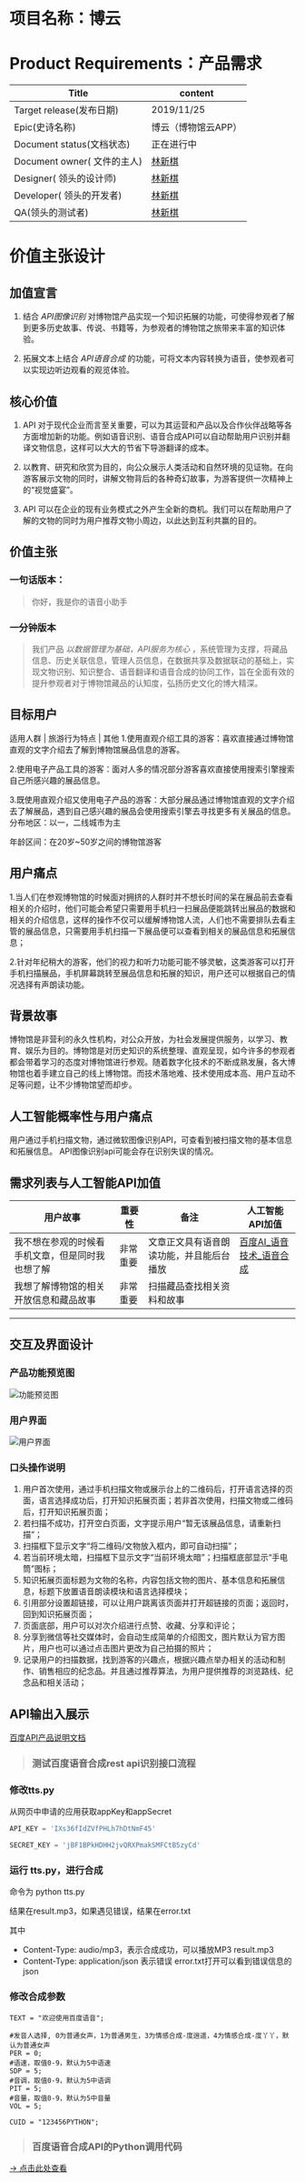 # 项目名称：博云
# Product Requirements：产品需求

Title | content
---|---
Target release(发布日期) | 2019/11/25
Epic(史诗名称) | 博云（博物馆云APP）
Document status(文档状态) | 正在进行中
Document owner( 文件的主人) | [林新棋](https://gitee.com/xinqi3050)
Designer( 领头的设计师) | [林新棋](https://gitee.com/xinqi3050)
Developer( 领头的开发者) | [林新棋](https://gitee.com/xinqi3050)
QA(领头的测试者) | [林新棋](https://gitee.com/xinqi3050)

# 价值主张设计
## 加值宣言
1. 结合 _API图像识别_ 对博物馆产品实现一个知识拓展的功能，可使得参观者了解到更多历史故事、传说、书籍等，为参观者的博物馆之旅带来丰富的知识体验。

2. 拓展文本上结合 _API语音合成_ 的功能，可将文本内容转换为语音，使参观者可以实现边听边观看的观览体验。

## 核心价值
1. API 对于现代企业而言至关重要，可以为其运营和产品以及合作伙伴战略等各方面增加新的功能。例如语音识别、语音合成API可以自动帮助用户识别并翻译文物信息，这样可以大大的节省下导游翻译的成本。

2. 以教育、研究和欣赏为目的，向公众展示人类活动和自然环境的见证物。在向游客展示文物的同时，讲解文物背后的各种奇幻故事，为游客提供一次精神上的“视觉盛宴”。

3. API 可以在企业的现有业务模式之外产生全新的商机。我们可以在帮助用户了解的文物的同时为用户推荐文物小周边，以此达到互利共赢的目的。

## 价值主张
###  一句话版本：
> 你好，我是你的语音小助手
### 一分钟版本
> 我们产品 _以数据管理为基础，API服务为核心_ ，系统管理为支撑，将藏品信息、历史关联信息，管理人员信息，在数据共享及数据联动的基础上，实现文物识别、知识整合、语音翻译和语音合成的协同工作，旨在全面有效的提升参观者对于博物馆藏品的认知度，弘扬历史文化的博大精深。

## 目标用户
适用人群 | 旅游行为特点 | 其他
1.使用直观介绍工具的游客：喜欢直接通过博物馆直观的文字介绍去了解到博物馆展品信息的游客。

2.使用电子产品工具的游客：面对人多的情况部分游客喜欢直接使用搜索引擎搜索自己所感兴趣的展品信息。

3.既使用直观介绍又使用电子产品的游客：大部分展品通过博物馆直观的文字介绍去了解展品，遇到自己感兴趣的展品会使用搜索引擎去寻找更多有关展品的信息。
分布地区：以一，二线城市为主

年龄区间：在20岁~50岁之间的博物馆游客

## 用户痛点

1.当人们在参观博物馆的时候面对拥挤的人群时并不想长时间的呆在展品前去查看相关的介绍时，他们可能会希望只需要用手机扫一扫展品便能跳转出展品的数据和相关的介绍信息，这样的操作不仅可以缓解博物馆人流，人们也不需要排队去看主管的展品信息，只需要用手机扫描一下展品便可以查看到相关的展品信息和拓展信息；

2.针对年纪稍大的游客，他们的视力和听力功能可能不够灵敏，这类游客可以打开手机扫描展品，手机屏幕跳转至展品信息和拓展的知识，用户还可以根据自己的情况选择有声朗读功能。
 ## 背景故事

博物馆是非营利的永久性机构，对公众开放，为社会发展提供服务，以学习、教育、娱乐为目的。博物馆是对历史知识的系统整理、直观呈现，如今许多的参观者都会带着学习的态度对博物馆进行参观。随着数字化技术的不断成熟发展，各大博物馆也着手建立自己的线上博物馆。而技术落地难、技术使用成本高、用户互动不足等问题，让不少博物馆望而却步。
## 人工智能概率性与用户痛点
用户通过手机扫描文物，通过微软图像识别API，可查看到被扫描文物的基本信息和拓展信息。
API图像识别api可能会存在识别失误的情况。
## 需求列表与人工智能API加值
用户故事 | 重要性 | 备注 | 人工智能API加值
----|----|----|----
 我不想在参观的时候看手机文章，但是同时我也想了解 | 非常重要 | 文章正文具有语音朗读功能，并且能后台播放 | [百度AI_语音技术_语音合成](http://ai.baidu.com/tech/speech/tts)
 我想了解博物馆的相关开放信息和藏品故事| 非常重要 |扫描藏品查找相关资料和故事
 
----- 
## 交互及界面设计 
### 产品功能预览图
![功能预览图](https://github.com/xinqi3050/museum/blob/master/%E5%8A%9F%E8%83%BD%E9%A2%84%E8%A7%88%E5%9B%BE.png)

### 用户界面

![用户界面](https://images.gitee.com/uploads/images/2019/1116/133331_0934a28e_1648150.png "用户界面.png")

### 口头操作说明

1. 用户首次使用，通过手机扫描文物或展示台上的二维码后，打开语言选择的页面，语言选择成功后，打开知识拓展页面；若非首次使用，扫描文物或二维码后，打开知识拓展页面；
2. 若扫描不成功，打开空白页面，文字提示用户“暂无该展品信息，请重新扫描”；
3. 扫描框下显示文字“将二维码/文物放入框内，即可自动扫描”；
4. 若当前环境太暗，扫描框下显示文字“当前环境太暗”；扫描框底部显示“手电筒”图标；
5. 知识拓展页面标题为文物的名称，内容包括文物的图片、基本信息和拓展信息，标题下放置语音朗读模块和语言选择模块；
6. 引用部分设置超链接，可以让用户跳离该页面并打开超链接的页面；返回时，回到知识拓展页面；
7. 页面底部，用户可以对次介绍进行点赞、收藏、分享和评论；
8. 分享到微信等社交媒体时，会自动生成简单的介绍图文，图片默认为官方图片，用户也可以通过点击图片更改为自己拍摄的照片；
9. 记录用户的扫描数据，找到游客的兴趣点，根据兴趣点举办相关的活动和制作、销售相应的纪念品。并且通过推荐算法，为用户提供推荐的浏览路线、纪念品和相关活动；

## API输出入展示
[百度API产品说明文档](https://ai.baidu.com/ai-doc/SPEECH/Gk38y8lzk)
> ### 测试百度语音合成rest api识别接口流程
### 修改tts.py

从网页中申请的应用获取appKey和appSecret

```python
API_KEY = 'IXs36fIdZVfPHLh7hDtNmF45'

SECRET_KEY = 'jBF1BPkHDHH2jvQRXPmakSMFCtB5zyCd'
```

### 运行 tts.py，进行合成

命令为 python tts.py

结果在result.mp3，如果遇见错误，结果在error.txt

其中

- Content-Type: audio/mp3，表示合成成功，可以播放MP3 result.mp3
- Content-Type: application/json 表示错误   error.txt打开可以看到错误信息的json


### 修改合成参数

```
TEXT = "欢迎使用百度语音";

#发音人选择, 0为普通女声，1为普通男生，3为情感合成-度逍遥，4为情感合成-度丫丫，默认为普通女声
PER = 0;
#语速，取值0-9，默认为5中语速
SDP = 5;
#音调，取值0-9，默认为5中语调
PIT = 5;
#音量，取值0-9，默认为5中音量
VOL = 5;

CUID = "123456PYTHON";

```
> ### 百度语音合成API的Python调用代码
[→ 点击此处查看](https://github.com/xinqi3050/wandering_around/blob/master/tts.py)

